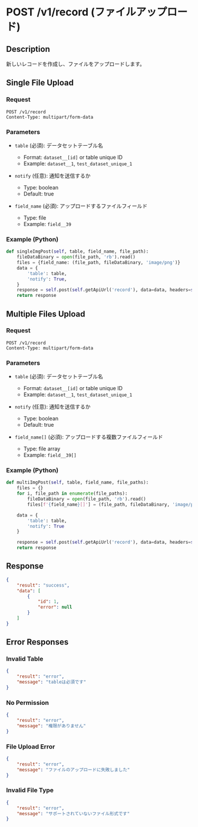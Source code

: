 # POST /v1/record (ファイルアップロード)

## Description
新しいレコードを作成し、ファイルをアップロードします。

## Single File Upload

### Request
```
POST /v1/record
Content-Type: multipart/form-data
```

### Parameters
- `table` (必須): データセットテーブル名
  - Format: `dataset__[id]` or table unique ID
  - Example: `dataset__1`, `test_dataset_unique_1`

- `notify` (任意): 通知を送信するか
  - Type: boolean
  - Default: true

- `field_name` (必須): アップロードするファイルフィールド
  - Type: file
  - Example: `field__39`

### Example (Python)
```python
def singleImgPost(self, table, field_name, file_path):
    fileDataBinary = open(file_path, 'rb').read()
    files = {field_name: (file_path, fileDataBinary, 'image/png')}
    data = {
        'table': table,
        'notify': True,
    }
    response = self.post(self.getApiUrl('record'), data=data, headers=self.getHeader(), files=files)
    return response
```

## Multiple Files Upload

### Request
```
POST /v1/record
Content-Type: multipart/form-data
```

### Parameters
- `table` (必須): データセットテーブル名
  - Format: `dataset__[id]` or table unique ID
  - Example: `dataset__1`, `test_dataset_unique_1`

- `notify` (任意): 通知を送信するか
  - Type: boolean
  - Default: true

- `field_name[]` (必須): アップロードする複数ファイルフィールド
  - Type: file array
  - Example: `field__39[]`

### Example (Python)
```python
def multiImgPost(self, table, field_name, file_paths):
    files = {}
    for i, file_path in enumerate(file_paths):
        fileDataBinary = open(file_path, 'rb').read()
        files[f'{field_name}[]'] = (file_path, fileDataBinary, 'image/png')

    data = {
        'table': table,
        'notify': True
    }

    response = self.post(self.getApiUrl('record'), data=data, headers=self.getHeader(), files=files)
    return response
```

## Response
```json
{
    "result": "success",
    "data": [
        {
            "id": 1,
            "error": null
        }
    ]
}
```

## Error Responses

### Invalid Table
```json
{
    "result": "error",
    "message": "tableは必須です"
}
```

### No Permission
```json
{
    "result": "error",
    "message": "権限がありません"
}
```

### File Upload Error
```json
{
    "result": "error",
    "message": "ファイルのアップロードに失敗しました"
}
```

### Invalid File Type
```json
{
    "result": "error",
    "message": "サポートされていないファイル形式です"
}
